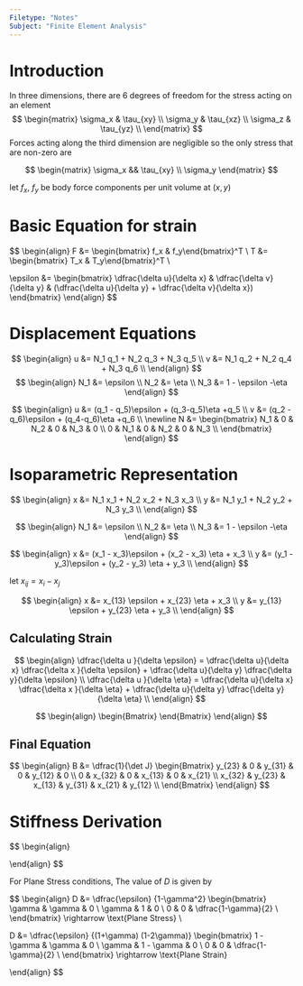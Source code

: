 ```yaml
---
Filetype: "Notes"
Subject: "Finite Element Analysis"
---
```



# Introduction
In three dimensions, there are 6 degrees of freedom for the stress acting on an element
$$
\begin{matrix}
\sigma_x & \tau_{xy} \\
\sigma_y & \tau_{xz} \\
\sigma_z & \tau_{yz} \\
\end{matrix}
$$
Forces acting along the third dimension are negligible so the only stress that are non-zero are 

$$
\begin{matrix}
\sigma_x && \tau_{xy} \\
\sigma_y
\end{matrix}
$$


let $f_x$, $f_y$ be body force components per unit volume at $(x, y)$
# Basic Equation for strain

$$
\begin{align}
F &= \begin{bmatrix} f_x & f_y\end{bmatrix}^T \\
T &= \begin{bmatrix} T_x & T_y\end{bmatrix}^T \\

\epsilon &= \begin{bmatrix} 
\dfrac{\delta u}{\delta x} & 
\dfrac{\delta v}{\delta y} &
(\dfrac{\delta u}{\delta y} + \dfrac{\delta v}{\delta x})
\end{bmatrix}
\end{align}
$$

# Displacement Equations

$$
\begin{align}
u &= N_1 q_1 + N_2 q_3 + N_3 q_5 \\
v &= N_1 q_2 + N_2 q_4 + N_3 q_6 \\
\end{align}
$$
$$
\begin{align}
N_1 &= \epsilon \\
N_2 &= \eta \\
N_3 &= 1 - \epsilon -\eta 
\end{align}
$$


$$
\begin{align}
u &= (q_1 - q_5)\epsilon + (q_3-q_5)\eta +q_5 \\
v &= (q_2 - q_6)\epsilon + (q_4-q_6)\eta +q_6 \\
\newline
N &= \begin{bmatrix}
N_1 & 0 & N_2 & 0 & N_3 & 0 \\
0 & N_1 & 0 & N_2 & 0 & N_3 \\
\end{bmatrix}
\end{align}
$$

# Isoparametric Representation

$$
\begin{align}
x &= N_1 x_1 + N_2 x_2 + N_3 x_3 \\
y &= N_1 y_1 + N_2 y_2 + N_3 y_3 \\
\end{align}
$$

$$
\begin{align}
N_1 &= \epsilon \\
N_2 &= \eta \\
N_3 &= 1 - \epsilon -\eta 
\end{align}
$$

$$
\begin{align}
x &= (x_1 - x_3)\epsilon + (x_2 - x_3) \eta + x_3 \\
y &= (y_1 - y_3)\epsilon + (y_2 - y_3) \eta + y_3 \\
\end{align}
$$

let $x_{ij} = x_i - x_j$

$$
\begin{align}
x &= x_{13} \epsilon + x_{23} \eta + x_3 \\
y &= y_{13} \epsilon + y_{23} \eta + y_3 \\
\end{align}
$$

## Calculating Strain
$$
\begin{align}
\dfrac{\delta u }{\delta \epsilon} = \dfrac{\delta u}{\delta x} \dfrac{\delta x }{\delta \epsilon} + \dfrac{\delta u}{\delta y} \dfrac{\delta y}{\delta \epsilon} \\
\dfrac{\delta u }{\delta \eta} = \dfrac{\delta u}{\delta x} \dfrac{\delta x }{\delta \eta} + \dfrac{\delta u}{\delta y} \dfrac{\delta y}{\delta \eta} \\
\end{align}
$$

$$
\begin{align}
\begin{Bmatrix}
\end{Bmatrix}
\end{align}
$$

## Final Equation

$$
\begin{align}
B &= \dfrac{1}{\det J} 
\begin{Bmatrix}
y_{23} & 0 & y_{31} & 0 & y_{12} & 0 \\ 
0 & x_{32} & 0 & x_{13} & 0 & x_{21} \\ 
x_{32} & y_{23} & x_{13} & y_{31} & x_{21} & y_{12} \\
\end{Bmatrix}
\end{align}
$$


# Stiffness Derivation
$$
\begin{align}

\end{align}
$$

For Plane Stress conditions, The value of $D$ is given by 

$$
\begin{align}
D &= \dfrac{\epsilon} {1-\gamma^2} 
\begin{bmatrix}
\gamma & \gamma & 0 \\
\gamma & 1 & 0 \\
0 & 0 & \dfrac{1-\gamma}{2} \\
\end{bmatrix} \rightarrow \text{Plane Stress} \\

D &= \dfrac{\epsilon} {(1+\gamma) (1-2\gamma)} 
\begin{bmatrix}
1 - \gamma & \gamma & 0 \\
\gamma & 1 - \gamma & 0 \\
0 & 0 & \dfrac{1-\gamma}{2} \\
\end{bmatrix} \rightarrow \text{Plane Strain}  

\end{align}
$$
